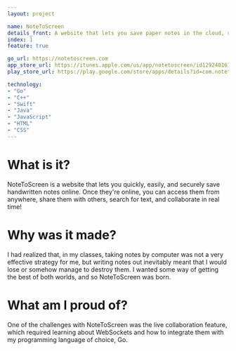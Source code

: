 ```yaml
---
layout: project

name: NoteToScreen
details_front: A website that lets you save paper notes in the cloud, share them with others, and access them anywhere.
index: 1
feature: true

go_url: https://notetoscreen.com
app_store_url: https://itunes.apple.com/us/app/notetoscreen/id1292401613?mt=8
play_store_url: https://play.google.com/store/apps/details?id=com.notetoscreen.android

technology:
- "Go"
- "C++"
- "Swift"
- "Java"
- "JavaScript"
- "HTML"
- "CSS"
---
```

# What is it?
NoteToScreen is a website that lets you quickly, easily, and securely save handwritten notes online. Once they're online, you can access them from anywhere, share them with others, search for text, and collaborate in real time!

# Why was it made?
I had realized that, in my classes, taking notes by computer was not a very effective strategy for me, but writing notes out inevitably meant that I would lose or somehow manage to destroy them. I wanted some way of getting the best of both worlds, and so NoteToScreen was born.

# What am I proud of?
One of the challenges with NoteToScreen was the live collaboration feature, which required learning about WebSockets and how to integrate them with my programming language of choice, Go.